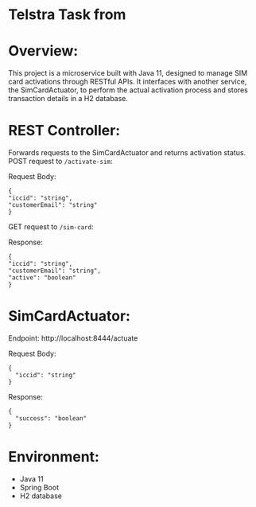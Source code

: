 # Telstra Task from 

# Overview:
This project is a microservice built with Java 11, designed to manage SIM card activations through RESTful APIs. It interfaces with another service, the SimCardActuator, to perform the actual activation process and stores transaction details in a H2 database.

# REST Controller:
Forwards requests to the SimCardActuator and returns activation status. 
POST request to `/activate-sim`:

Request Body:
```
{
"iccid": "string",
"customerEmail": "string"
}
```

GET request to `/sim-card`:

Response:
```
{
"iccid": "string",
"customerEmail": "string",
"active": "boolean"
}
```

# SimCardActuator:

Endpoint: http://localhost:8444/actuate

Request Body:

```
{
  "iccid": "string"
}
```
Response:
```
{
  "success": "boolean"
}
```

# Environment:

- Java 11
- Spring Boot
- H2 database

